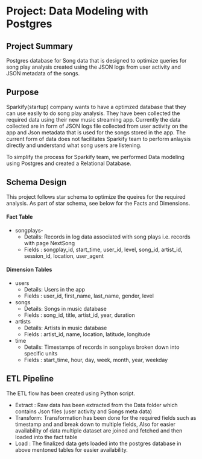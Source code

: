 # Project: Data Modeling with Postgres
## Project Summary
Postgres database for Song data that is designed to optimize queries for song play analysis created using the JSON logs from user activity and JSON metadata of the songs.

## Purpose
Sparkify(startup) company wants to have a optimzed database that they can use easily to do song play analysis. They have been collected the required data using their new music streaming app.
Currently the data collected are in form of JSON logs file collected from user activity on the app and Json metadata that is used for the songs stored in the app. The current form of data does not facilitates Sparkify team to perform anlaysis directly and understand what song users are listening.

To simplify the process for Sparkify team, we performed Data modeling using Postgres and created a Relational Database.

## Schema Design
This project follows star schema to optimize the queires for the required analysis. As part of star schema, see below for the Facts and Dimensions.
#### Fact Table
- songplays-
    - Details: Records in log data associated with song plays i.e. records with page NextSong
    - Fields : songplay_id, start_time, user_id, level, song_id, artist_id, session_id, location, user_agent
#### Dimension Tables
- users
    - Details: Users in the app
    - Fields : user_id, first_name, last_name, gender, level
- songs
    - Details: Songs in music database
    - Fields : song_id, title, artist_id, year, duration
- artists 
    - Details: Artists in music database
    - Fields : artist_id, name, location, latitude, longitude
- time 
    - Details: Timestamps of records in songplays broken down into specific units
    - Fields : start_time, hour, day, week, month, year, weekday

## ETL Pipeline
The ETL flow has been created using Python script.
- Extract  : Raw data has been extracted from the Data folder which contains Json files (user activity and Songs meta data)
- Transform: Transformation has been done for the required fields such as timestamp and and break down to multiple fields, Also for easier availability of data multiple dataset are joined and fetched and then loaded into the fact table
- Load     : The finalized data gets loaded into the postgres database in above mentoned tables for easier availability.

